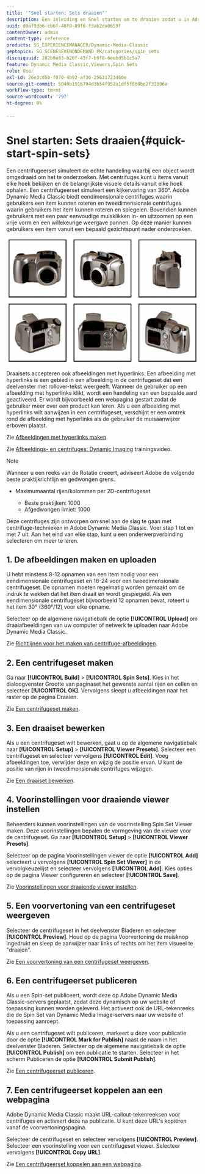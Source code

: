 ```yaml
---
title: '"Snel starten: Sets draaien"'
description: Een inleiding en Snel starten om te draaien zodat u in Adobe Dynamic Media Classic snel aan de slag kunt.
uuid: d0af9db6-cb6f-48f0-89f6-f3ab2da0659f
contentOwner: admin
content-type: reference
products: SG_EXPERIENCEMANAGER/Dynamic-Media-Classic
geptopics: SG_SCENESEVENONDEMAND_PK/categories/spin_sets
discoiquuid: 282b8e83-b20f-43f7-b9f8-6eebd5b1c5a7
feature: Dynamic Media Classic,Viewers,Spin Sets
role: User
exl-id: 26e3cd5b-f070-4b92-af36-25631723460e
source-git-commit: 5040b1916794d3b54f952a1df5f060be2f31006a
workflow-type: tm+mt
source-wordcount: '797'
ht-degree: 0%

---
```


# Snel starten: Sets draaien{#quick-start-spin-sets}

Een centrifugeerset simuleert de echte handeling waarbij een object wordt omgedraaid om het te onderzoeken. Met centrifuges kunt u items vanuit elke hoek bekijken en de belangrijkste visuele details vanuit elke hoek ophalen. Een centrifugeerset simuleert een kijkervaring van 360°. Adobe Dynamic Media Classic biedt eendimensionale centrifuges waarin gebruikers een item kunnen roteren en tweedimensionale centrifuges waarin gebruikers het item kunnen roteren en spiegelen. Bovendien kunnen gebruikers met een paar eenvoudige muisklikken in- en uitzoomen op een vrije vorm en een willekeurige weergave pannen. Op deze manier kunnen gebruikers een item vanuit een bepaald gezichtspunt nader onderzoeken.

![Afbeeldingen voor een centrifugeerset.](/help/assets/spin_set.png)

Draaisets accepteren ook afbeeldingen met hyperlinks. Een afbeelding met hyperlinks is een gebied in een afbeelding in de centrifugeset dat een deelvenster met rollover-tekst weergeeft. Wanneer de gebruiker op een afbeelding met hyperlinks klikt, wordt een handeling van een bepaalde aard geactiveerd. Er wordt bijvoorbeeld een webpagina gestart zodat de gebruiker meer over een product kan leren. Als u een afbeelding met hyperlinks wilt aanwijzen in een centrifugeset, verschijnt er een omtrek rond de afbeelding met hyperlinks als de gebruiker de muisaanwijzer erboven plaatst.

Zie [Afbeeldingen met hyperlinks maken](creating-image-maps.md).

Zie [Afbeeldings- en centrifuges: Dynamic Imaging](https://s7d5.scene7.com/s7viewers/html5/VideoViewer.html?videoserverurl=https://s7d5.scene7.com/is/content/&amp;emailurl=https://s7d5.scene7.com/s7/emailFriend&amp;serverUrl=https://s7d5.scene7.com/is/image/&amp;config=Scene7SharedAssets/Universal_HTML5_Video&amp;contenturl=https://s7d5.scene7.com/skins/&amp;asset=S7tutorials/556_Image%20&amp;%20Spin%20Sets_converted%20renamed_Dynamic%20Imaging-AVS) trainingsvideo.

>[!NOTE]
>
>Wanneer u een reeks van de Rotatie creeert, adviseert Adobe de volgende beste praktijkrichtlijn en gedwongen grens.
>
>* Maximumaantal rijen/kolommen per 2D-centrifugeset
   > 
   >   * Beste praktijken: 1000
   >   * Afgedwongen limiet: 1000


Deze centrifuges zijn ontworpen om snel aan de slag te gaan met centrifuge-technieken in Adobe Dynamic Media Classic. Voer stap 1 tot en met 7 uit. Aan het eind van elke stap, kunt u een onderwerpverbinding selecteren om meer te leren.

## 1. De afbeeldingen maken en uploaden

U hebt minstens 8-12 opnamen van een item nodig voor een eendimensionale centrifugeset en 16-24 voor een tweedimensionale centrifugeset. De opnamen moeten regelmatig worden gemaakt om de indruk te wekken dat het item draait en wordt gespiegeld. Als een eendimensionale centrifugeset bijvoorbeeld 12 opnamen bevat, roteert u het item 30° (360°/12) voor elke opname.

Selecteer op de algemene navigatiebalk de optie **[!UICONTROL Upload]** om draaiafbeeldingen van uw computer of netwerk te uploaden naar Adobe Dynamic Media Classic.

Zie [Richtlijnen voor het maken van centrifuge-afbeeldingen](creating-spin-set.md#guidelines-for-shooting-spin-set-images).

## 2. Een centrifugeset maken

Ga naar **[!UICONTROL Build]** > **[!UICONTROL Spin Sets]**. Kies in het dialoogvenster Grootte van paginaset het gewenste aantal rijen en cellen en selecteer **[!UICONTROL OK]**. Vervolgens sleept u afbeeldingen naar het raster op de pagina Draaien.

Zie [Een centrifugeset maken](creating-spin-set.md#creating-a-spin-set).

## 3. Een draaiset bewerken

Als u een centrifugeset wilt bewerken, gaat u op de algemene navigatiebalk naar **[!UICONTROL Setup]** > **[!UICONTROL Viewer Presets]**. Selecteer een centrifugeset en selecteer vervolgens **[!UICONTROL Edit]**. Voeg afbeeldingen toe, verwijder deze en wijzig de positie ervan. U kunt de positie van rijen in tweedimensionale centrifuges wijzigen.

Zie [Een draaiset bewerken](creating-spin-set.md#editing-a-spin-set).

## 4. Voorinstellingen voor draaiende viewer instellen

Beheerders kunnen voorinstellingen van de voorinstelling Spin Set Viewer maken. Deze voorinstellingen bepalen de vormgeving van de viewer voor de centrifugeset. Ga naar **[!UICONTROL Setup]** > **[!UICONTROL Viewer Presets]**.

Selecteer op de pagina Voorinstellingen viewer de optie **[!UICONTROL Add]** selecteert u vervolgens **[!UICONTROL Spin Set Viewer]** in de vervolgkeuzelijst en selecteer vervolgens **[!UICONTROL Add]**. Kies opties op de pagina Viewer configureren en selecteer **[!UICONTROL Save]**.

Zie [Voorinstellingen voor draaiende viewer instellen](setting-spin-set-viewer-presets.md#setting-up-spin-set-viewer-presets).

## 5. Een voorvertoning van een centrifugeset weergeven

Selecteer de centrifugeset in het deelvenster Bladeren en selecteer **[!UICONTROL Preview]**. Houd op de pagina Voorvertoning de muisknop ingedrukt en sleep de aanwijzer naar links of rechts om het item visueel te &quot;draaien&quot;.

Zie [Een voorvertoning van een centrifugeset weergeven](previewing-spin-set.md#previewing-a-spin-set).

## 6. Een centrifugeerset publiceren

Als u een Spin-set publiceert, wordt deze op Adobe Dynamic Media Classic-servers geplaatst, zodat deze dynamisch op uw website of toepassing kunnen worden geleverd. Het activeert ook de URL-tekenreeks die de Spin Set van Dynamic Media Image-servers naar uw website of toepassing aanroept.

Als u een centrifugeset wilt publiceren, markeert u deze voor publicatie door de optie **[!UICONTROL Mark for Publish]** naast de naam in het deelvenster Bladeren. Selecteer op de algemene navigatiebalk de optie **[!UICONTROL Publish]** om een publicatie te starten. Selecteer in het scherm Publiceren de optie **[!UICONTROL Submit Publish]**.

Zie [Een centrifugeerset publiceren](publishing-spin-set.md#publishing-a-spin-set).

## 7. Een centrifugeerset koppelen aan een webpagina

Adobe Dynamic Media Classic maakt URL-callout-tekenreeksen voor centrifuges en activeert deze na publicatie. U kunt deze URL&#39;s kopiëren vanaf de voorvertoningspagina.

Selecteer de centrifugeset en selecteer vervolgens **[!UICONTROL Preview]**. Selecteer een voorinstelling voor een centrifugeset viewer. Selecteer vervolgens **[!UICONTROL Copy URL]**.

Zie [Een centrifugeerset koppelen aan een webpagina](linking-spin-set-web-page.md#linking-a-spin-set-to-a-web-page).
